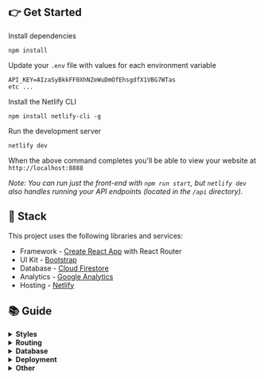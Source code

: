 
## 👉 Get Started
Install dependencies
```
npm install
```
Update your `.env` file with values for each environment variable
```
API_KEY=AIzaSyBkkFF0XhNZeWuDmOfEhsgdfX1VBG7WTas
etc ...
```
Install the Netlify CLI
```
npm install netlify-cli -g
```
Run the development server
```
netlify dev
```
When the above command completes you'll be able to view your website at `http://localhost:8888`

_Note: You can run just the front-end with `npm run start`, but `netlify dev` also handles running your API endpoints (located in the `/api` directory)._

## 🥞 Stack
This project uses the following libraries and services:
- Framework - [Create React App](https://create-react-app.dev) with React Router
- UI Kit - [Bootstrap](https://react-bootstrap.github.io)
- Database - [Cloud Firestore](https://firebase.google.com/products/firestore)
- Analytics - [Google Analytics](https://googleanalytics.com)
- Hosting - [Netlify](https://netlify.com)


## 📚 Guide
<details>
<summary><b>Styles</b></summary>
<p>
  You can edit Bootstrap SASS variables in the global stylesheet located at <code><a href="src/styles/global.scss">src/styles/global.scss</a></code>. Variables allow you to control global styles (like colors and fonts), as well as element specific styles (like button padding). Before overriding Bootstrap elements with custom style check the <a href="https://getbootstrap.com/docs/4.3/getting-started/introduction/">Bootstrap docs</a> to see if you can do what need by tweaking a SASS variable.
</p>
<p>
  Custom styles are located in their related component's directory. For example, if any custom style is applied to the Navbar component you'll find it in <code>src/components/Navbar.scss</code>. We ensure custom styles are scoped to their component by prepending the classname with the component name (such as <code>.Navbar__brand</code>). This ensures styles never affect elements in other components. If styles need to be re-used in multiple components consider creating a new component that encapsulates that style and structure and using that component in multiple places.
</p>
</details>

<details>
<summary><b>Routing</b></summary>
<p>
  This project uses <a target="_blank" href="https://reacttraining.com/react-router/web/guides/quick-start">React Router</a> and includes a convenient <code>useRouter</code> hook (located in <code><a href="src/util/router.js">src/util/router.js</a></code>) that wraps React Router and gives all the route methods and data you need.

```js
import { Link, useRouter } from './../util/router.js';

function MyComponent(){
  // Get the router object
  const router = useRouter();

  // Get value from query string (?postId=123) or route param (/:postId)
  console.log(router.query.postId);

  // Get current pathname
  console.log(router.pathname)

  // Navigate with the <Link> component or with router.push()
  return (
    <div>
      <Link to="/about">About</Link>
      <button onClick={(e) => router.push('/about')}>About</button>
    </div>
  );
}
```
</p>
</details>



<details>
<summary><b>Database</b></summary>
<p>
  This project uses <a href="https://firebase.google.com/products/firestore">Cloud Firestore</a> and includes some data fetching hooks to get you started (located in <code><a href="src/util/db.js">src/util/db.js</a></code>). You'll want to edit that file and add any additional query hooks you need for your project.

```js
import { useAuth } from './../util/auth.js';
import { useItemsByOwner } from './../util/db.js';
import ItemsList from './ItemsList.js';

function ItemsPage(){
  const auth = useAuth();

  // Fetch items by owner
  // Returned status value will be "idle" if we're waiting on 
  // the uid value or "loading" if the query is executing.
  const uid = auth.user ? auth.user.uid : undefined;
  const { data: items, status } = useItemsByOwner(uid);

  // Once we have items data render ItemsList component
  return (
    <div>
      {(status === "idle" || status === "loading") ? (
        <span>One moment please</span>
      ) : (
        <ItemsList data={items}>
      )}
    </div>
  );
}
```
</p>
</details>

<details>
<summary><b>Deployment</b></summary>
<p>
Build for production

```
npm run build
```

Install the Netlify CLI
```
npm install netlify-cli -g
```

Then run this command in your project directory to deploy to Netlify
```
netlify deploy
```

See the <a target="_blank" href="https://docs.netlify.com/cli/get-started/#manual-deploys">Netlify docs</a> for more details.
</p>
</details>

<details>
<summary><b>Other</b></summary>
<p>
  The <a href="https://create-react-app.dev">Create React App documention</a> covers many other topics.
  This project was initially created using <a href="https://divjoy.com?ref=readme_other">Divjoy</a>, a React codebase generator. Feel free to ask questions in the <a href="https://spectrum.chat/divjoy">Divjoy forum</a> and we'll do our best to help you out.
</p>
</details>

<!-- 
https://firebase.google.com/docs/firestore/manage-data/add-data -->
  